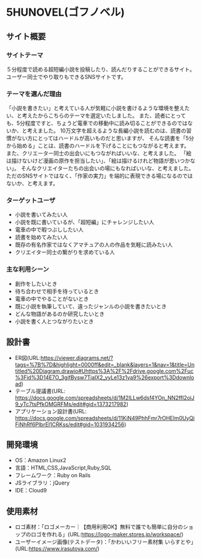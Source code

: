 # 5HUNOVEL(ゴフノベル)

## サイト概要
### サイトテーマ
５分程度で読める超短編小説を投稿したり、読んだりすることができるサイト。ユーザー同士でやり取りもできるSNSサイトです。

### テーマを選んだ理由
「小説を書きたい」と考えている人が気軽に小説を書けるような環境を整えたい、と考えたからこちらのテーマを選定いたしました。
また、読者にとっても、5分程度ですと、ちょうど電車での移動中に読み切ることができるのではないか、と考えました。
10万文字を超えるような長編小説を読むのは、読書の習慣がない方にとってはハードルが高いものだと思いますが、
そんな読書を「5分から始める」ことは、読書のハードルを下げることにもつながると考えます。
また、クリエーター同士の出会いにもつながればいいな、と考えました。
「絵は描けないけど漫画の原作を担当したい」、「絵は描けるけれど物語が思いつかない」。
そんなクリエイターたちの出会いの場にもなればいいな、と考えました。
ただのSNSサイトではなく、「作家の実力」を端的に表現できる場になるのではないか、と考えます。

### ターゲットユーザ
- 小説を書いてみたい人
- 小説を既に書いているが、「超短編」にチャレンジしたい人
- 電車の中で暇つぶししたい人
- 読書を始めてみたい人
- 既存の有名作家ではなくアマチュアの人の作品を気軽に読みたい人
- クリエイター同士の繋がりを求めている人

### 主な利用シーン
- 創作をしたいとき
- 待ち合わせで相手を待っているとき
- 電車の中でやることがないとき
- 既に小説を執筆していて、違ったジャンルの小説を書きたいとき
- どんな物語があるのか研究したいとき
- 小説を書く人とつながりたいとき

## 設計書
- ER図(URL:https://viewer.diagrams.net/?tags=%7B%7D&highlight=0000ff&edit=_blank&layers=1&nav=1&title=Untitled%20Diagram.drawio#Uhttps%3A%2F%2Fdrive.google.com%2Fuc%3Fid%3D14E7O_3gifBvsw7TjaIX2_vyLe13z1ya9%26export%3Ddownload)
- テーブル提議書(URL: https://docs.google.com/spreadsheets/d/1M2ILLw6dsf4YOn_NN2ffI2oiJ9_yTc7tsPfkOMGRFMs/edit#gid=1373217982)
- アプリケーション設計書(URL: https://docs.google.com/spreadsheets/d/11KiN49PhhFmr7rOHEIm0UyQiFiNhRf6PIbrEI1CRKss/edit#gid=1031934256)


## 開発環境
- OS：Amazon Linux2
- 言語：HTML,CSS,JavaScript,Ruby,SQL
- フレームワーク：Ruby on Rails
- JSライブラリ：jQuery
- IDE：Cloud9

## 使用素材
- ロゴ素材：「ロゴメーカー｜【商用利用OK】無料で誰でも簡単に自分のショップのロゴを作れる」(URL:https://logo-maker.stores.jp/workspace/)
- ユーザーイメージ画像(テストデータ)：「かわいいフリー素材集 いらすとや」(URL:https://www.irasutoya.com/)